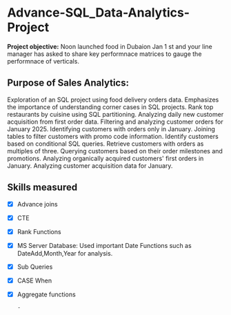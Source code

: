 # Advance-SQL_Data-Analytics-Project

**Project objective:**
Noon launched food in Dubaion Jan 1 st and your line manager has  asked to share key performnace matrices
to gauge the performnace of verticals.

## Purpose of Sales Analytics:
Exploration of an SQL project using food delivery orders data.
Emphasizes the importance of understanding corner cases in SQL projects.
Rank top restaurants by cuisine using SQL partitioning.
Analyzing daily new customer acquisition from first order data.
Filtering and analyzing customer orders for January 2025.
Identifying customers with orders only in January.
Joining tables to filter customers with promo code information.
Identify customers based on conditional SQL queries.
Retrieve customers with orders as multiples of three.
Querying customers based on their order milestones and promotions.
Analyzing organically acquired customers' first orders in January.
Analyzing customer acquisition data for January.


##  Skills measured
      
- [x] Advance joins 
- [x] CTE
- [x] Rank Functions
- [x] MS Server Database: Used important Date Functions such as DateAdd,Month,Year for analysis.
- [x] Sub Queries 
- [x] CASE When
- [x] Aggregate functions
      
      - 
